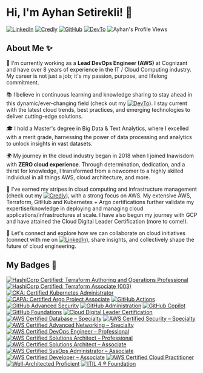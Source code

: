 # Hi, I'm Ayhan Setirekli! 🙌

[![LinkedIn](https://img.shields.io/badge/LinkedIn-blue.svg?logo=linkedin&logoColor=white)](https://www.linkedin.com/in/ayhansetirekli/) [![Credly](https://img.shields.io/badge/Credly-white?style=flat&logo=credly)](https://www.credly.com/users/ayhan) [![GitHub](https://img.shields.io/badge/GitHub-black?style=flat&logo=github&logoColor=white)](https://github.com/ayhansetirekli) [![DevTo](https://img.shields.io/badge/dev.to-black?style=flat&logo=devdotto&logoColor=white)](https://dev.to/ayhansetirekli) ![Ayhan's Profile Views](https://komarev.com/ghpvc/?username=ayhansetirekli)


## About Me ✨

👋 I'm currently working as a **Lead DevOps Engineer (AWS)** at Cognizant and have over 8 years of experience in the IT / Cloud Computing industry. My career is not just a job; it's my passion, purpose, and lifelong commitment.

📚 I believe in continuous learning and knowledge sharing to stay ahead in this dynamic/ever-changing field (check out my [![DevTo](https://img.shields.io/badge/dev.to-black?style=flat&logo=devdotto&logoColor=white)](https://dev.to/ayhansetirekli)). I stay current with the latest cloud trends, best practices, and emerging technologies to deliver cutting-edge solutions.

🎓 I hold a Master's degree in Big Data & Text Analytics, where I excelled with a merit grade, harnessing the power of data processing and analytics to unlock insights in vast datasets.

🌍  My journey in the cloud industry began in 2018 when I joined Inawisdom with **ZERO cloud experience**. Through determination, dedication, and a thirst for knowledge, I transformed from a newcomer to a highly skilled individual in all things AWS, cloud architecture, and more.

💼 I've earned my stripes in cloud computing and infrastructure management (check out my [![Credly](https://img.shields.io/badge/Credly-white?style=flat&logo=credly)](https://www.credly.com/users/ayhan)), with a strong focus on AWS. My extensive AWS, Terraform, GitHub and Kubernetes + Argo certifications further validate my expertise/knowledge in deploying and managing cloud applications/infrastructures at scale. I have also begun my journey with GCP and have attained the Cloud Digital Leader Certification (more to come!).

🤝 Let's connect and explore how we can collaborate on cloud initiatives (connect with me on [![LinkedIn](https://img.shields.io/badge/LinkedIn-blue.svg?logo=linkedin&logoColor=white)](https://www.linkedin.com/in/ayhansetirekli/)), share insights, and collectively shape the future of cloud engineering.

## My Badges 🪪

<!--START_SECTION:badges-->
[![HashiCorp Certified: Terraform Authoring and Operations Professional](https://images.credly.com/size/110x110/images/1229ce48-f435-4832-8afe-c33d17fa643b/image.png)](http://www.credly.com/badges/6c763a71-4d3c-48a4-aed8-b46de1ab46d3 "HashiCorp Certified: Terraform Authoring and Operations Professional")
[![HashiCorp Certified: Terraform Associate (003)](https://images.credly.com/size/110x110/images/ed4be915-68f8-428a-b332-40ded9084ee5/blob)](http://www.credly.com/badges/9c7038a7-08b3-47c2-92d5-416a7689bb4c "HashiCorp Certified: Terraform Associate (003)")
[![CKA: Certified Kubernetes Administrator](https://images.credly.com/size/110x110/images/8b8ed108-e77d-4396-ac59-2504583b9d54/cka_from_cncfsite__281_29.png)](http://www.credly.com/badges/e3ea0785-4608-42f5-ad6a-28183ed226e5 "CKA: Certified Kubernetes Administrator")
[![CAPA: Certified Argo Project Associate](https://images.credly.com/size/110x110/images/12624f9e-6b4a-43f0-b7a2-afb2c6cf8059/image.png)](https://www.credly.com/badges/58cd9b0d-620d-4c9b-a69a-e0a40d06ad59 "CAPA: Certified Argo Project Associate")
[![GitHub Actions](https://images.credly.com/size/110x110/images/89efc3e7-842b-4790-b09b-9ea5efc71ec3/image.png)](http://www.credly.com/badges/e8da3be4-7ce5-4801-ad37-52a1fc84ff93 "GitHub Actions")
[![GitHub Advanced Security](https://images.credly.com/size/110x110/images/c9ed294b-f8ac-48fa-a8c3-96dab1f110f2/image.png)](http://www.credly.com/badges/8578f3b0-7d7b-4ce7-9ef6-6f21f7255b92 "GitHub Advanced Security")
[![GitHub Administration](https://images.credly.com/size/110x110/images/34880f37-8ec8-4542-a78a-73ba6647208e/image.png)](http://www.credly.com/badges/41296f7e-a8cc-47c4-b514-95f99bdbf585 "GitHub Administration")
[![GitHub Copilot](https://images.credly.com/size/110x110/images/6b924fae-3cd7-4233-b012-97413c62c85d/blob)](http://www.credly.com/badges/ceb22391-97d7-4fb1-a586-8cdea73c2c9d "GitHub Copilot")
[![GitHub Foundations](https://images.credly.com/size/110x110/images/024d0122-724d-4c5a-bd83-cfe3c4b7a073/image.png)](http://www.credly.com/badges/4e09a0e1-2a20-475b-86c6-848cce15fd67 "GitHub Foundations")
[![Cloud Digital Leader Certification](https://images.credly.com/size/110x110/images/44994cda-b5b0-44cb-9a6d-d29b57163073/image.png)](http://www.credly.com/badges/c511bd8f-0420-4917-accb-6f90bb1cfa31 "Cloud Digital Leader Certification")
[![AWS Certified Database – Specialty](https://images.credly.com/size/110x110/images/885d38e4-55c0-4c35-b4ed-694e2b26be6c/image.png)](http://www.credly.com/badges/cdd58c9d-c5fd-437f-8a2a-0195b4282391 "AWS Certified Database – Specialty")
[![AWS Certified Security – Specialty](https://images.credly.com/size/110x110/images/53acdae5-d69f-4dda-b650-d02ed7a50dd7/image.png)](http://www.credly.com/badges/3ae3dae8-7d71-43b6-959b-899eff2f6a4e "AWS Certified Security – Specialty")
[![AWS Certified Advanced Networking – Specialty](https://images.credly.com/size/110x110/images/4d08274f-64c1-495e-986b-3143f51b1371/image.png)](http://www.credly.com/badges/7549015f-62a8-40ee-9e82-b9be615b1cb7 "AWS Certified Advanced Networking – Specialty")
[![AWS Certified DevOps Engineer – Professional](https://images.credly.com/size/110x110/images/bd31ef42-d460-493e-8503-39592aaf0458/image.png)](http://www.credly.com/badges/fe9c3669-211e-45bc-8ea6-d06347c6fdc5 "AWS Certified DevOps Engineer – Professional")
[![AWS Certified Solutions Architect – Professional](https://images.credly.com/size/110x110/images/2d84e428-9078-49b6-a804-13c15383d0de/image.png)](http://www.credly.com/badges/3adad7b2-0cb7-4993-a4ce-d7170ff934a8 "AWS Certified Solutions Architect – Professional")
[![AWS Certified Solutions Architect – Associate](https://images.credly.com/size/110x110/images/0e284c3f-5164-4b21-8660-0d84737941bc/image.png)](http://www.credly.com/badges/f1153351-d11c-4612-8b27-9f55f51fee6b "AWS Certified Solutions Architect – Associate")
[![AWS Certified SysOps Administrator – Associate](https://images.credly.com/size/110x110/images/f0d3fbb9-bfa7-4017-9989-7bde8eaf42b1/image.png)](http://www.credly.com/badges/f86361b2-9c66-473e-8ab3-1e6c8bcaab8c "AWS Certified SysOps Administrator – Associate")
[![AWS Certified Developer – Associate](https://images.credly.com/size/110x110/images/b9feab85-1a43-4f6c-99a5-631b88d5461b/image.png)](http://www.credly.com/badges/f5046fab-0a1e-4d90-87aa-e91d5d5e1dc1 "AWS Certified Developer – Associate")
[![AWS Certified Cloud Practitioner](https://images.credly.com/size/110x110/images/00634f82-b07f-4bbd-a6bb-53de397fc3a6/image.png)](http://www.credly.com/badges/968cc91b-feb1-49d7-b04d-da938d43dd27 "AWS Certified Cloud Practitioner")
[![Well-Architected Proficient](https://images.credly.com/size/110x110/images/b870667f-00a3-48d7-b988-9c02b441b883/image.png)](http://www.credly.com/badges/0f7436ff-23e7-4028-a20e-34629c2ea80a "Well-Architected Proficient")
[![ITIL 4 ® Foundation](https://images.credly.com/size/110x110/images/8b943c4b-c186-4e9f-84aa-004322b76eed/image.png)](http://www.credly.com/badges/60c8c25f-bde4-4274-91bc-1f5b3e50423b "ITIL 4 ® Foundation")
<!--END_SECTION:badges-->
